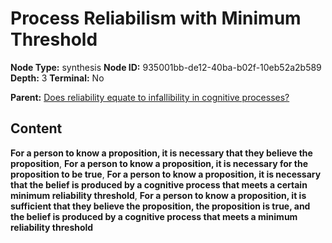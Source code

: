 # Process Reliabilism with Minimum Threshold

**Node Type:** synthesis
**Node ID:** 935001bb-de12-40ba-b02f-10eb52a2b589
**Depth:** 3
**Terminal:** No

**Parent:** [Does reliability equate to infallibility in cognitive processes?](does-reliability-equate-to-infallibility-in-cognitive-processes.md)

## Content

**For a person to know a proposition, it is necessary that they believe the proposition**, **For a person to know a proposition, it is necessary for the proposition to be true**, **For a person to know a proposition, it is necessary that the belief is produced by a cognitive process that meets a certain minimum reliability threshold**, **For a person to know a proposition, it is sufficient that they believe the proposition, the proposition is true, and the belief is produced by a cognitive process that meets a minimum reliability threshold**
